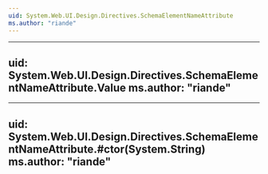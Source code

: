 ```yaml
---
uid: System.Web.UI.Design.Directives.SchemaElementNameAttribute
ms.author: "riande"
---
```


---
uid: System.Web.UI.Design.Directives.SchemaElementNameAttribute.Value
ms.author: "riande"
---

---
uid: System.Web.UI.Design.Directives.SchemaElementNameAttribute.#ctor(System.String)
ms.author: "riande"
---
